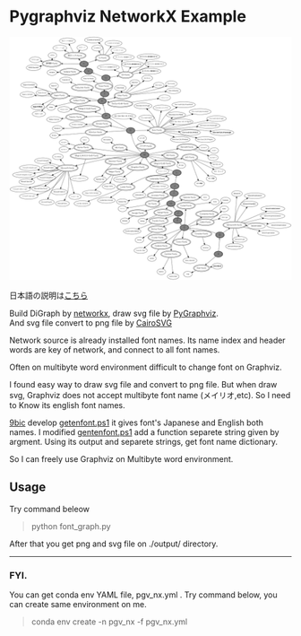 # Pygraphviz NetworkX Example

![Font Network image](./readme_img.png "Font network")

日本語の説明は[こちら](https://hytmachineworks.hatenablog.com/entry/2019/02/17/195353)

Build DiGraph by [networkx](https://networkx.github.io/), 
draw svg file by [PyGraphviz](https://pygraphviz.github.io/).  
And svg file convert to png file by [CairoSVG](https://cairosvg.org/)

Network source is already installed font names. 
Its name index and header words are key of network, 
and connect to all font names.

Often on multibyte word environment difficult to change font on Graphviz.

I found easy way to draw svg file and convert to png file.
But when draw svg, Graphviz does not accept multibyte font name (メイリオ,etc).
So I need to Know its english font names.

[9bic](https://github.com/9bic) develop [getenfont.ps1](https://gist.github.com/9bic/5a3ecc2c9f2e4ef38065)
it gives font's Japanese and English both names. 
I modified [gentenfont.ps1](https://gist.github.com/hytmachineworks/ec5ed480af010a897373535a55800525)
add a function separete string given by argment. Using its output and separete strings,
get font name dictionary.

So I can freely use Graphviz on Multibyte word environment.

## Usage

Try command beleow

> python font_graph.py

After that you get png and svg file on ./output/ directory.

---
### FYI.

You can get conda env YAML file, pgv_nx.yml . 
Try command below, you can create same environment on me.

>conda env create -n pgv_nx -f pgv_nx.yml
